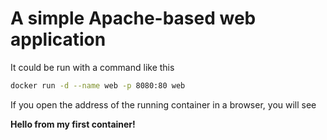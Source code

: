 # A simple Apache-based web application

It could be run with a command like this

```bash
docker run -d --name web -p 8080:80 web
```

If you open the address of the running container in a browser, you will see

**Hello from my first container!**

